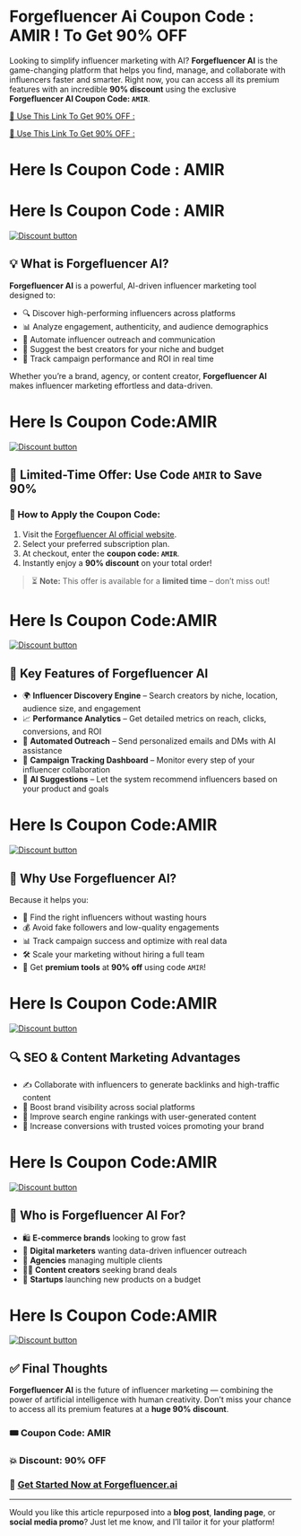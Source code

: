 # Forgefluencer Ai Coupon Code : AMIR ! To Get 90% OFF



Looking to simplify influencer marketing with AI? **Forgefluencer AI** is the game-changing platform that helps you find, manage, and collaborate with influencers faster and smarter. Right now, you can access all its premium features with an incredible **90% discount** using the exclusive **Forgefluencer AI Coupon Code: `AMIR`**.

[🎁 Use This Link To Get 90% OFF :
](https://www.forgefluencer.com/?via=amir)

[🎁 Use This Link To Get 90% OFF :
](https://www.forgefluencer.com/?via=amir)
# Here Is Coupon Code : AMIR
# Here Is Coupon Code : AMIR
[![Discount button](https://github.com/user-attachments/assets/9d17c411-0e4b-4e61-9956-ae897bfd0fe4)](https://www.forgefluencer.com/?via=amir)


## 💡 What is Forgefluencer AI?

**Forgefluencer AI** is a powerful, AI-driven influencer marketing tool designed to:

* 🔍 Discover high-performing influencers across platforms
* 📊 Analyze engagement, authenticity, and audience demographics
* 🤝 Automate influencer outreach and communication
* 🧠 Suggest the best creators for your niche and budget
* 📝 Track campaign performance and ROI in real time

Whether you’re a brand, agency, or content creator, **Forgefluencer AI** makes influencer marketing effortless and data-driven.
# Here Is Coupon Code:AMIR
[![Discount button](https://github.com/user-attachments/assets/9d17c411-0e4b-4e61-9956-ae897bfd0fe4)](https://www.forgefluencer.com/?via=amir)


## 💸 Limited-Time Offer: Use Code `AMIR` to Save 90%

### 🛒 How to Apply the Coupon Code:

1. Visit the [Forgefluencer AI official website](https://www.forgefluencer.ai).
2. Select your preferred subscription plan.
3. At checkout, enter the **coupon code: `AMIR`**.
4. Instantly enjoy a **90% discount** on your total order!

> ⏳ **Note:** This offer is available for a **limited time** – don’t miss out!


# Here Is Coupon Code:AMIR
[![Discount button](https://github.com/user-attachments/assets/9d17c411-0e4b-4e61-9956-ae897bfd0fe4)](https://www.forgefluencer.com/?via=amir)


## 🚀 Key Features of Forgefluencer AI

* 🌍 **Influencer Discovery Engine** – Search creators by niche, location, audience size, and engagement
* 📈 **Performance Analytics** – Get detailed metrics on reach, clicks, conversions, and ROI
* 💬 **Automated Outreach** – Send personalized emails and DMs with AI assistance
* 🧩 **Campaign Tracking Dashboard** – Monitor every step of your influencer collaboration
* 🤖 **AI Suggestions** – Let the system recommend influencers based on your product and goals

# Here Is Coupon Code:AMIR
[![Discount button](https://github.com/user-attachments/assets/9d17c411-0e4b-4e61-9956-ae897bfd0fe4)](https://www.forgefluencer.com/?via=amir)


## 🎯 Why Use Forgefluencer AI?

Because it helps you:

* 📣 Find the right influencers without wasting hours
* 💰 Avoid fake followers and low-quality engagements
* 📊 Track campaign success and optimize with real data
* 🛠️ Scale your marketing without hiring a full team
* 💸 Get **premium tools** at **90% off** using code `AMIR`!

# Here Is Coupon Code:AMIR
[![Discount button](https://github.com/user-attachments/assets/9d17c411-0e4b-4e61-9956-ae897bfd0fe4)](https://www.forgefluencer.com/?via=amir)


## 🔍 SEO & Content Marketing Advantages

* ✍️ Collaborate with influencers to generate backlinks and high-traffic content
* 🚀 Boost brand visibility across social platforms
* 💼 Improve search engine rankings with user-generated content
* 💬 Increase conversions with trusted voices promoting your brand

# Here Is Coupon Code:AMIR
[![Discount button](https://github.com/user-attachments/assets/9d17c411-0e4b-4e61-9956-ae897bfd0fe4)](https://www.forgefluencer.com/?via=amir)


## 👥 Who is Forgefluencer AI For?

* 🛍️ **E-commerce brands** looking to grow fast
* 📲 **Digital marketers** wanting data-driven influencer outreach
* 🏢 **Agencies** managing multiple clients
* 🧑‍🎓 **Content creators** seeking brand deals
* 💼 **Startups** launching new products on a budget

# Here Is Coupon Code:AMIR
[![Discount button](https://github.com/user-attachments/assets/9d17c411-0e4b-4e61-9956-ae897bfd0fe4)](https://www.forgefluencer.com/?via=amir)


## ✅ Final Thoughts

**Forgefluencer AI** is the future of influencer marketing — combining the power of artificial intelligence with human creativity. Don’t miss your chance to access all its premium features at a **huge 90% discount**.

### 🎟️ Coupon Code: **AMIR**

### 💥 Discount: **90% OFF**

### 🔗 [Get Started Now at Forgefluencer.ai](https://www.forgefluencer.ai)

---

Would you like this article repurposed into a **blog post**, **landing page**, or **social media promo**? Just let me know, and I’ll tailor it for your platform!
